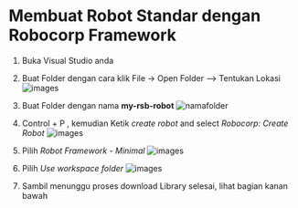 # Membuat Robot Standar dengan Robocorp Framework
1. Buka Visual Studio anda 
2. Buat Folder dengan cara klik File -> Open Folder --> 
Tentukan Lokasi 
![images](https://robocorp.com/docs/static/get-started/courses/shared-assets/beginners-course/open-folder.png)

3. Buat Folder dengan nama <b>my-rsb-robot</b>
![namafolder](https://robocorp.com/docs/static/get-started/courses/shared-assets/beginners-course/select-robots-folder.png)
3. Control + P , kemudian Ketik <i>create robot</i> and select <i>Robocorp: Create Robot</i>
![images](https://robocorp.com/docs/static/get-started/courses/shared-assets/beginners-course/create-robot.png)


5. Pilih  <i>Robot Framework - Minimal</i>
![images](https://robocorp.com/docs/static/get-started/courses/shared-assets/beginners-course/create-robot-template.png)
6. Pilih <i>Use workspace folder</i> 
![images](https://robocorp.com/docs/static/get-started/courses/shared-assets/beginners-course/use-workspace-folder.png)
7. Sambil menunggu proses download Library selesai, lihat bagian kanan bawah